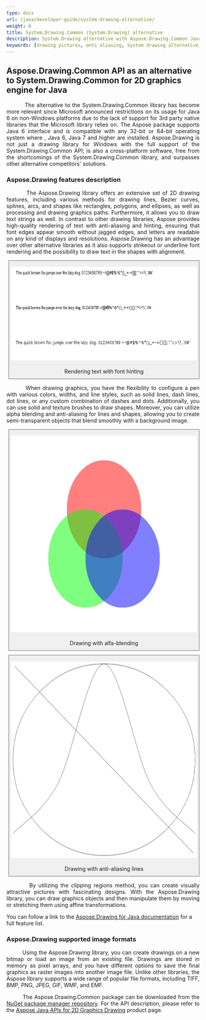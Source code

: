 ```yaml
---
type: docs
url: /java/developer-guide/system-drawing-alternative/
weight: 6
title: System.Drawing.Common (System.Drawing) alternative
description: System.Drawing alternative with Aspose.Drawing.Common Java API for drawing pictures. Cross platform drawing library for support 2D drawing including drawing lines, drawing shapes and bezier curves. Using affine transformation, anti-aliasing lines and shapes. Rendering text with different styles and fonts.
keywords: [drawing pictures, anti aliasing, System drawing alternative,  affine transformation, bezier curves, nuget package, alpha blending, rendering text, Drawing library for Windows]
---
```


<style>
   .frame {
    border: 2px solid darkgray;
    padding: 5px;
    margin: 10px 0 5px 5px;
    background: #f0f0f0;
    align-items: center;
    }
   .marginauto {
    margin: 10px auto 20px;
    display: block;
    }
   .frame figcaption {
    margin: 0 auto 5px;
    display: flex;
    flex-direction: row;
    justify-content: space-around;
   }
</style>

## Aspose.Drawing.Common API as an alternative to System.Drawing.Common for 2D graphics engine for Java

<p align='justify'>
&nbsp;&nbsp;&nbsp;&nbsp;&nbsp;&nbsp;&nbsp;&nbsp;
The alternative to the System.Drawing.Common library has become more relevant since Microsoft announced restrictions on its usage for Java 6 on non-Windows platforms due to the lack of support for 3rd party native libraries that the Microsoft library relies on. The Aspose package supports Java 6 interface and is compatible with any 32-bit or 64-bit operating system where , Java 6, Java 7 and higher are installed. Aspose.Drawing is not just a drawing library for Windows with the full support of the System.Drawing.Common API; is also a cross-platform software, free from the shortcomings of the System.Drawing.Common library, and surpasses other alternative competitors' solutions.
</p>

### Aspose.Drawing features description

<p align='justify'>
&nbsp;&nbsp;&nbsp;&nbsp;&nbsp;&nbsp;&nbsp;&nbsp;
The Aspose.Drawing library offers an extensive set of 2D drawing features, including various methods for drawing lines, Bezier curves, splines, arcs, and shapes like rectangles, polygons, and ellipses, as well as processing and drawing graphics paths. Furthermore, it allows you to draw text strings as well. In contrast to other drawing libraries, Aspose provides high-quality rendering of text with anti-aliasing and hinting, ensuring that font edges appear smooth without jagged edges, and letters are readable on any kind of displays and resolutions. Aspose.Drawing has an advantage over other alternative libraries as it also supports strikeout or underline font rendering and the possibility to draw text in the shapes with alignment.
</p>

<figure class="frame">
<img class="marginauto" src="Hinting_out.png" alt="Text strings with font hinting" width="640" height="244"/>
<figcaption>Rendering text with font hinting</figcaption>
</figure>

<p align='justify'>
&nbsp;&nbsp;&nbsp;&nbsp;&nbsp;&nbsp;&nbsp;&nbsp;
When drawing graphics, you have the flexibility to configure a pen with various colors, widths, and line styles, such as solid lines, dash lines, dot lines, or any custom combination of dashes and dots. Additionally, you can use solid and texture brushes to draw shapes. Moreover, you can utilize alpha blending and anti-aliasing for lines and shapes, allowing you to create semi-transparent objects that blend smoothly with a background image.
</p>

<figure class="frame">
<img class="marginauto" src="AlphaBlending_out.png" alt="" width="640" height="512"/>
<figcaption>Drawing with alfa-blending</figcaption>
</figure>

<figure class="frame">
<img class="marginauto" src="Antialiasing_out.png" alt="" width="640" height="512"/>
<figcaption>Drawing with anti-aliasing lines</figcaption>
</figure>

<p align='justify'>
&nbsp;&nbsp;&nbsp;&nbsp;&nbsp;&nbsp;&nbsp;&nbsp;
By utilizing the clipping regions method, you can create visually attractive pictures with fascinating designs. With the Aspose.Drawing library, you can draw graphics objects and then manipulate them by moving or stretching them using affine transformations.
</p>

You can follow a link to the <a href="https://docs.aspose.com/drawing/java/feature-list/">Aspose.Drawing for Java documentation</a> for a full feature list.

### Aspose.Drawing supported image formats

<p align='justify'>
&nbsp;&nbsp;&nbsp;&nbsp;&nbsp;&nbsp;&nbsp;&nbsp;
Using the Aspose.Drawing library, you can create drawings on a new bitmap or load an image from an existing file. Drawings are stored in memory as pixel arrays, and you have different options to save the final graphics as raster images into another image file. Unlike other libraries, the Aspose library supports a wide range of popular file formats, including TIFF, BMP, PNG, JPEG, GIF, WMF, and EMF.
</p>

<p align='justify'>
&nbsp;&nbsp;&nbsp;&nbsp;&nbsp;&nbsp;&nbsp;&nbsp;
The Aspose.Drawing.Common package can be downloaded from the <a href="https://www.nuget.org/packages/Aspose.Drawing.Common">NuGet package manager repository</a>. For the API description, please refer to the <a href="https://products.aspose.com/drawing/java/">Aspose Java APIs for 2D Graphics Drawing</a> product page.
</p>
